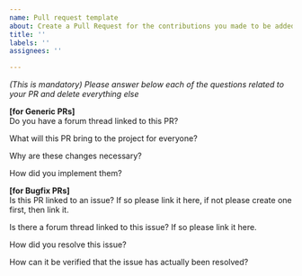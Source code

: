 ```yaml
---
name: Pull request template
about: Create a Pull Request for the contributions you made to be added
title: ''
labels: ''
assignees: ''

---
```


_(This is mandatory) Please answer below each of the questions related to your PR and delete everything else_

**[for Generic PRs]**  
Do you have a forum thread linked to this PR?  

What will this PR bring to the project for everyone? 
 
Why are these changes necessary?  

How did you implement them?  


**[for Bugfix PRs]**  
Is this PR linked to an issue? If so please link it here, if not please create one first, then link it.  

Is there a forum thread linked to this issue? If so please link it here.  

How did you resolve this issue?
  
How can it be verified that the issue has actually been resolved?
